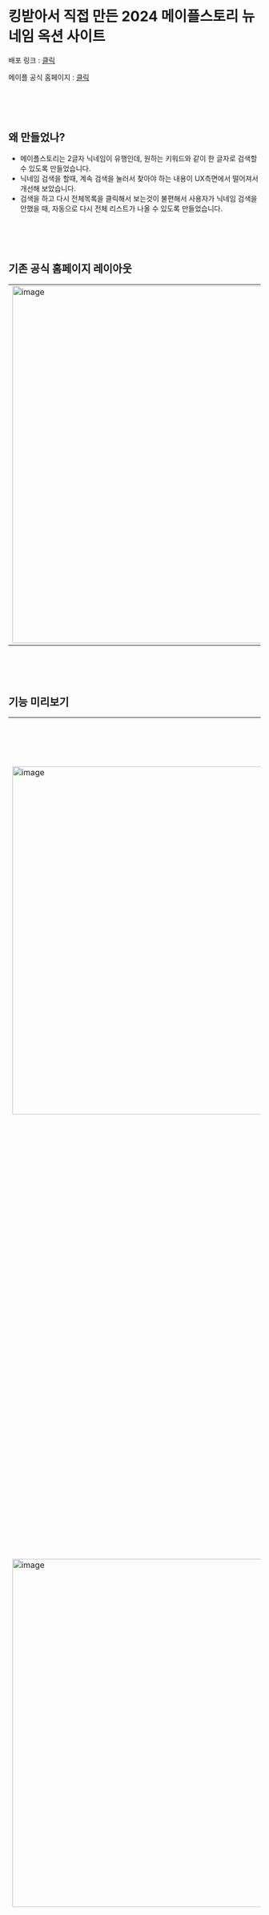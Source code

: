 # 킹받아서 직접 만든 2024 메이플스토리 뉴네임 옥션 사이트

배포 링크 : [클릭](https://maple-nickname.vercel.app/) 
<br>

메이플 공식 홈페이지 : [클릭](https://maplestory.nexon.com/news/auction/2024/0823/popup)

<br>
<br>
<br>

## 왜 만들었나?
- 메이플스토리는 2글자 닉네임이 유행인데, 원하는 키워드와 같이 한 글자로 검색할 수 있도록 만들었습니다.
- 닉네임 검색을 할때, 계속 검색을 눌러서 찾아야 하는 내용이 UX측면에서 떨어져서 개선해 보았습니다.
- 검색을 하고 다시 전체목록을 클릭해서 보는것이 불편해서 사용자가 닉네임 검색을 안했을 때, 자동으로 다시 전체 리스트가 나올 수 있도록 만들었습니다.

<br>
<br>
<br>

## 기존 공식 홈페이지 레이아웃
<table>
  <tr>
    <td>
      <img width="713" alt="image" src="https://github.com/user-attachments/assets/5e53ec6b-c0d0-4fdd-9a40-6e48e3f639c2">
    </td>
    <td>
    <img width="713" alt="image" src="https://github.com/user-attachments/assets/bbd82af1-a70e-4c98-9963-5ffafe5c3bbb">
    </td>
  </tr>
</table>

<br>
<br>
<br>

## 기능 미리보기
<table>
  <tr>
    <td>
      <img width="695" alt="image" src="https://github.com/user-attachments/assets/d3985cca-c9aa-413c-aef3-4290ac9ea887">
    </td>
    <td>
    - 총 닉네임 수를 표시하여 몇개의 닉네임 데이터가 있는지 직관적으로 확인이 가능합니다.
    </td>
  </tr>
  <tr>
    <td>
         <img width="695" alt="image" src="https://github.com/user-attachments/assets/c3a87446-86a9-4df2-bfb5-95058d62fc17">
    </td>
    <td>
      - 경매 시작일과 닉네임 검색을 하면, 해당 닉네임 리스트가 나옵니다. <br>
      - 사용자가 닉네임 검색을 안하고 경매 시작일만 검색 했을때 해당 경매 시작일만 나옵니다. <br>
      - 사용자가 검색내용을 비우면, 다시 전체 데이터를 자동으로 가져옵니다.
    </td>
  </tr>
</table>

